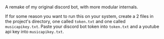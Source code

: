 A remake of my original discord bot, with more modular internals.
    
If for some reason you want to run this on your system, create a 2 files in the project's directory, one called `token.txt` and one called `musicapikey.txt`.  Paste your discord bot token into `token.txt` and a youtube api key into `musicapikey.txt`.